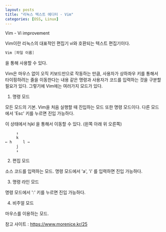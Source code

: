 ```yaml
---
layout: posts
title: "리눅스 텍스트 에디터 - Vim"
categories: [OSS, Linux]
---
```


Vim - Vi improvement

Vim이란 리눅스의 대표적인 편집기 vi와 호환되는 텍스트 편집기이다.

```c
Vim [파일 이름]
```
을 통해 사용할 수 있다.

Vim은 마우스 없이 오직 키보드만으로 작동하는 만큼, 사용자가 상하좌우 키를 통해서 타이핑하려는 줄을 이동한다는 내용 같은 명령과 사용자가 코드를 입력하는 것을 구분할 필요가 있다.
그렇기에 Vim에는 여러가지 모드가 있다.

1) 명령 모드

모든 모드의 기본. Vim을 처음 실행할 때 진입하는 모드 또한 명령 모드이다. 다른 모드에서 'Esc' 키를 누르면 진입 가능하다.

이 상태에서 hjkl 을 통해서 이동할 수 있다. (왼쪽 아래 위 오른쪽)

```
     ↑
     k 
← h     l →
     j
     ↓
```

2) 편집 모드

소스 코드를 입력하는 모드. 명령 모드에서 'a', 'i' 를 입력하면 진입 가능하다.




3) 명령 라인 모드

명령 모드에서 ':' 키를 누르면 진입 가능하다.




4) 비주얼 모드

마우스를 이용하는 모드.





참고 사이트 : https://www.morenice.kr/25

